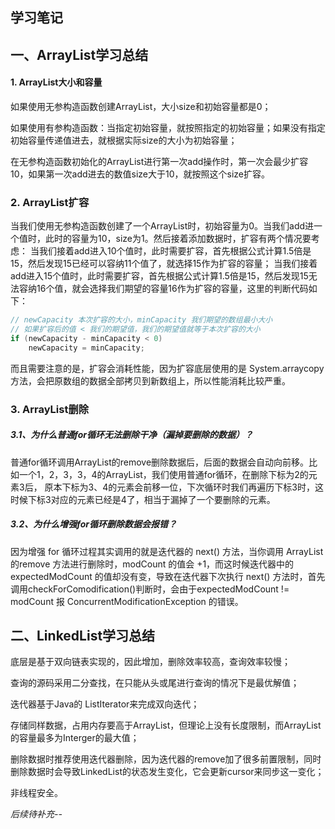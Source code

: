 ##  **学习笔记**

## 一、ArrayList学习总结

#### 1. ArrayList大小和容量

如果使用无参构造函数创建ArrayList，大小size和初始容量都是0；

如果使用有参构造函数：当指定初始容量，就按照指定的初始容量；如果没有指定初始容量传递值进去，就根据实际size的大小为初始容量；

在无参构造函数初始化的ArrayList进行第一次add操作时，第一次会最少扩容10，如果第一次add进去的数值size大于10，就按照这个size扩容。

### 2. ArrayList扩容

当我们使用无参构造函数创建了一个ArrayList时，初始容量为0。当我们add进一个值时，此时的容量为10，size为1。然后接着添加数据时，扩容有两个情况要考虑：
当我们接着add进入10个值时，此时需要扩容，首先根据公式计算1.5倍是15，然后发现15已经可以容纳11个值了，就选择15作为扩容的容量；
当我们接着add进入15个值时，此时需要扩容，首先根据公式计算1.5倍是15，然后发现15无法容纳16个值，就会选择我们期望的容量16作为扩容的容量，这里的判断代码如下：

```java
// newCapacity 本次扩容的大小，minCapacity 我们期望的数组最小大小
// 如果扩容后的值 < 我们的期望值，我们的期望值就等于本次扩容的大小
if (newCapacity - minCapacity < 0)
    newCapacity = minCapacity;
```

而且需要注意的是，扩容会消耗性能，因为扩容底层使用的是 System.arraycopy 方法，会把原数组的数据全部拷贝到新数组上，所以性能消耗比较严重。

### 3. ArrayList删除

##### 3.1、为什么普通for循环无法删除干净（漏掉要删除的数据）？

普通for循环调用ArrayList的remove删除数据后，后面的数据会自动向前移。比如一个1，2，3，3，4的ArrayList，我们使用普通for循环，在删除下标为2的元素3后，
原本下标为3、4的元素会前移一位，下次循环时我们再遍历下标3时，这时候下标3对应的元素已经是4了，相当于漏掉了一个要删除的元素。

##### 3.2、为什么增强for循环删除数据会报错？

因为增强 for 循环过程其实调用的就是迭代器的 next() 方法，当你调用 ArrayList的remove 方法进行删除时，modCount 的值会 +1，而这时候迭代器中的
expectedModCount 的值却没有变，导致在迭代器下次执行 next() 方法时，首先调用checkForComodification()判断时，会由于expectedModCount != modCount 
报 ConcurrentModificationException 的错误。

## 二、LinkedList学习总结

底层是基于双向链表实现的，因此增加，删除效率较高，查询效率较慢；

查询的源码采用二分查找，在只能从头或尾进行查询的情况下是最优解值；

迭代器基于Java的 ListIterator来完成双向迭代；

存储同样数据，占用内存要高于ArrayList，但理论上没有长度限制，而ArrayList的容量最多为Interger的最大值；

删除数据时推荐使用迭代器删除，因为迭代器的remove加了很多前置限制，同时删除数据时会导致LinkedList的状态发生变化，它会更新cursor来同步这一变化；

非线程安全。

*后续待补充--*